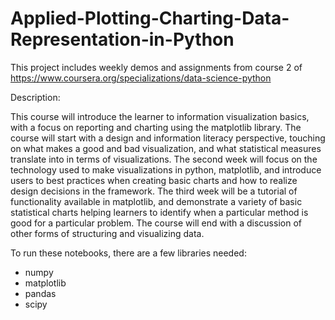 # Applied-Plotting-Charting-Data-Representation-in-Python

This project includes weekly demos and assignments from course 2 of https://www.coursera.org/specializations/data-science-python

Description:

This course will introduce the learner to information visualization basics, with a focus on reporting and charting using the matplotlib library. The course will start with a design and information literacy perspective, touching on what makes a good and bad visualization, and what statistical measures translate into in terms of visualizations. The second week will focus on the technology used to make visualizations in python, matplotlib, and introduce users to best practices when creating basic charts and how to realize design decisions in the framework. The third week will be a tutorial of functionality available in matplotlib, and demonstrate a variety of basic statistical charts helping learners to identify when a particular method is good for a particular problem. The course will end with a discussion of other forms of structuring and visualizing data.

To run these notebooks, there are a few libraries needed:
- numpy
- matplotlib
- pandas
- scipy
